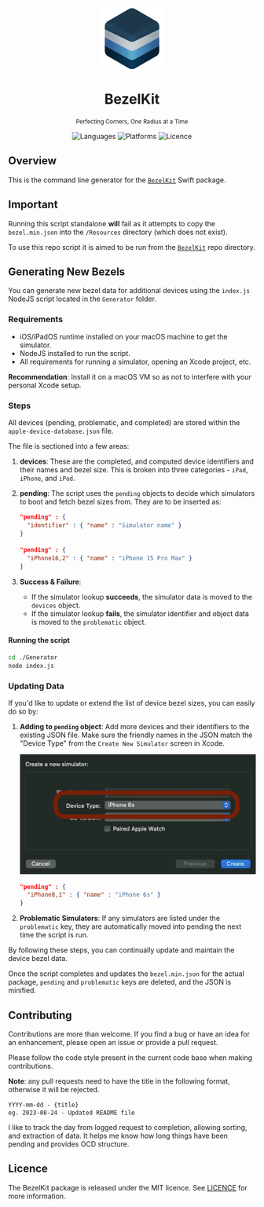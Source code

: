 <div align="center">

<img src="https://raw.githubusercontent.com/markbattistella/BezelKit/main/.github/data/kit-icon.png" width="128" height="128"/>

# BezelKit

<small>Perfecting Corners, One Radius at a Time</small>

![Languages](https://img.shields.io/badge/Languages-Javascript-white?labelColor=orange&style=flat)
![Platforms](https://img.shields.io/badge/Platforms-NodeJS-white?labelColor=gray&style=flat)
![Licence](https://img.shields.io/badge/Licence-MIT-white?labelColor=blue&style=flat)

</div>

## Overview

This is the command line generator for the [`BezelKit`](https://github.com/markbattistella/BezelKit) Swift package.

## Important

Running this script standalone **will** fail as it attempts to copy the `bezel.min.json` into the `/Resources` directory (which does not exist).

To use this repo script it is aimed to be run from the [`BezelKit`](https://github.com/markbattistella/BezelKit) repo directory.

## Generating New Bezels

You can generate new bezel data for additional devices using the `index.js` NodeJS script located in the `Generator` folder.

### Requirements

- iOS/iPadOS runtime installed on your macOS machine to get the simulator.
- NodeJS installed to run the script.
- All requirements for running a simulator, opening an Xcode project, etc.

**Recommendation**: Install it on a macOS VM so as not to interfere with your personal Xcode setup.

### Steps

All devices (pending, problematic, and completed) are stored within the `apple-device-database.json` file.

The file is sectioned into a few areas:

1. **devices**: These are the completed, and computed device identifiers and their names and bezel size. This is broken into three categories - `iPad`, `iPhone`, and `iPod`.

2. **pending**: The script uses the `pending` objects to decide which simulators to boot and fetch bezel sizes from. They are to be inserted as:

    ```json
    "pending" : {
      "identifier" : { "name" : "Simulator name" }
    }

    "pending" : {
      "iPhone16,2" : { "name" : "iPhone 15 Pro Max" }
    }
    ```

3. **Success & Failure**:
   - If the simulator lookup **succeeds**, the simulator data is moved to the `devices` object.
   - If the simulator lookup **fails**, the simulator identifier and object data is moved to the `problematic` object.

#### Running the script

```bash
cd ./Generator
node index.js
```

### Updating Data

If you'd like to update or extend the list of device bezel sizes, you can easily do so by:

1. **Adding to `pending` object**: Add more devices and their identifiers to the existing JSON file. Make sure the friendly names in the JSON match the "Device Type" from the `Create New Simulator` screen in Xcode.

   ![Add New Simulator](https://raw.githubusercontent.com/markbattistella/BezelKit/main/.github/data/simulator.jpg)

    ```json
    "pending" : {
      "iPhone8,1" : { "name" : "iPhone 6s" }
    }
    ```

2. **Problematic Simulators**: If any simulators are listed under the `problematic` key, they are automatically moved into pending the next time the script is run.

By following these steps, you can continually update and maintain the device bezel data.

Once the script completes and updates the `bezel.min.json` for the actual package, `pending` and `problematic` keys are deleted, and the JSON is minified.

## Contributing

Contributions are more than welcome. If you find a bug or have an idea for an enhancement, please open an issue or provide a pull request.

Please follow the code style present in the current code base when making contributions.

**Note**: any pull requests need to have the title in the following format, otherwise it will be rejected.

```text
YYYY-mm-dd - {title}
eg. 2023-08-24 - Updated README file
```

I like to track the day from logged request to completion, allowing sorting, and extraction of data. It helps me know how long things have been pending and provides OCD structure.

## Licence

The BezelKit package is released under the MIT licence. See [LICENCE](https://github.com/markbattistella/BezelKit-Generator/blob/main/LICENCE) for more information.
